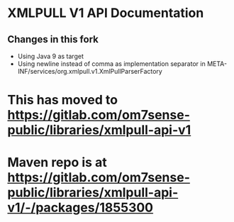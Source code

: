 # XMLPULL V1 API Documentation

## Changes in this fork

- Using Java 9 as target
- Using newline instead of comma as implementation separator in META-INF/services/org.xmlpull.v1.XmlPullParserFactory

# This has moved to https://gitlab.com/om7sense-public/libraries/xmlpull-api-v1
# Maven repo is at https://gitlab.com/om7sense-public/libraries/xmlpull-api-v1/-/packages/1855300
